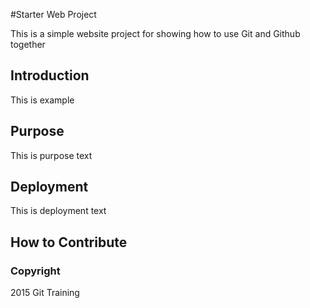 #Starter Web Project

This is a simple website project for
showing how to use Git and Github together

## Introduction 

This is example

## Purpose

This is purpose text

## Deployment

This is deployment text

## How to Contribute

### Copyright

2015 Git Training